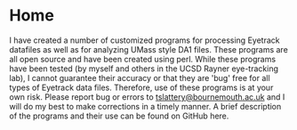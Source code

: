 # Home

I have created a number of customized programs for processing Eyetrack datafiles as well as for analyzing UMass style DA1 files. These programs are all open source and have been created using  perl. While these programs have been tested (by myself and others in the UCSD Rayner eye-tracking lab), I cannot guarantee their accuracy or that they are 'bug' free for all types of Eyetrack data files. Therefore, use of these programs is at your own risk. Please report bug or errors to tslattery@bournemouth.ac.uk and I will do my best to make corrections in a timely manner. A brief description of the programs and their use can be found on GitHub here.
